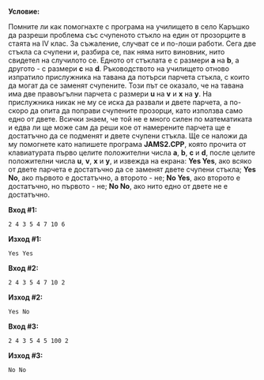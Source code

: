 **Условие:**

Помните ли как помогнахте с програма на училището в село Каръшко да разреши проблема със счупеното стъкло на един от прозорците в стаята на IV клас. За съжаление, случват се и по-лоши работи. Сега две стъкла са счупени и, разбира се, пак няма нито виновник, нито свидетел на случилото се. Едното от стъклата е с размери **a** на **b**, а другото - с размери **c** на **d**. Ръководството на училището отново изпратило прислужника на тавана да потърси парчета стъкла, с които да могат да се заменят счупените. Този път се оказало, че на тавана има две правоъгълни парчета с размери **u** на **v** и **x** на **y**. На прислужника никак не му се иска да развали и двете парчета, а по-скоро да опита да поправи счупените прозорци, като използва само едно от двете. Всички знаем, че той не е много силен по математиката и едва ли ще може сам да реши кое от намерените парчета ще е достатъчно да се подменят и двете счупени стъкла. Ще се наложи да му помогнете като напишете програма **JAMS2.CPP**, която прочита от клавиатурата първо целите положителни числа **a**, **b**, **c** и **d**, после целите положителни числа **u**, **v**, **x** и **y**, и извежда на екрана: **Yes Yes**, ако всяко от двете парчета е достатъчно да се заменят двете счупени стъкла; **Yes No**, ако първото е достатъчно, а второто - не; **No Yes**, ако второто е достатъчно, но първото - не; **No No**, ако нито едно от двете не е достатъчно.

**Вход #1:**

	2 4 3 5 4 7 10 6

**Изход #1:**

	Yes Yes

**Вход #2:**

	2 4 3 5 4 7 10 2

**Изход #2:**

	Yes No

**Вход #3:**

	2 4 3 5 4 5 100 2

**Изход #3:**

	No No	